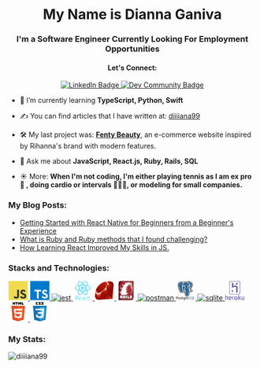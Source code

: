 
<h1 align="center">My Name is Dianna Ganiva</h1>
<h3 align="center">I'm a Software Engineer Currently Looking For Employment Opportunities</h3>


<h4 align="center">Let's Connect:</h3>
<div align='center'>
  <a href="https://www.linkedin.com/in/dianna-ganova-529295189/">
    <img src="https://img.shields.io/badge/LinkedIn-blue?style=for-the-badge&logo=linkedin&logoColor=white" alt="LinkedIn Badge"/>
  </a>
    <a href="https://dev.to/diiiiana99">
          <img src="https://res.cloudinary.com/practicaldev/image/fetch/s--pcSkTMZL--/c_limit,f_auto,fl_progressive,q_80,w_190/https://practicaldev-herokuapp-com.freetls.fastly.net/assets/devlogo-pwa-512.png" width="40" height="30" alt="Dev Community Badge"/>
      </a>

      
     
</div>

- 🚀 I’m currently learning **TypeScript, Python, Swift**

- ✍️ You can find articles that I have written at: [diiiiana99](https://dev.to/diiiiana99)

- 🛠 My last project was: [**Fenty Beauty**](https://github.com/diiiiana99/fenty-beauty-project-react), an e-commerce website inspired by Rihanna's brand with modern features.

- 💬 Ask me about **JavaScript, React.js, Ruby, Rails, SQL**

- ☀️ More: **When I'm not coding, I'm either playing tennis as I am ex pro 🎾 , doing cardio or intervals 🏃🏼‍♀️, or modeling for small companies.**

### My Blog Posts:
<!-- BLOG-POST-LIST:START -->
- [Getting Started with React Native for Beginners from a Beginner's Experience](https://dev.to/diiiiana99/getting-started-with-react-native-for-beginners-from-a-beginners-experience-1mkn------2)
- [What is Ruby and Ruby methods that I found challenging?](https://dev.to/diiiiana99/what-is-ruby-and-ruby-methods-that-i-found-challenging-215d------2)
- [How Learning React Improved My Skills in JS.](https://dev.to/diiiiana99/how-learning-react-improved-my-skills-in-js-327f------2)
<!-- BLOG-POST-LIST:END -->

<h3 align="left">Stacks and Technologies:</h3>
<p align="left"> 
    <a href="https://developer.mozilla.org/en-US/docs/Web/JavaScript" target="_blank" rel="noreferrer"> <img src="https://raw.githubusercontent.com/devicons/devicon/master/icons/javascript/javascript-original.svg" alt="javascript" width="40" height="40"/> </a> 
  <a href="https://www.typescriptlang.org/" target="_blank" rel="noreferrer"> <img src="https://raw.githubusercontent.com/devicons/devicon/master/icons/typescript/typescript-original.svg" alt="typescript" width="40" height="40"/> </a> 
  <a href="https://jestjs.io" target="_blank" rel="noreferrer"> <img src="https://www.vectorlogo.zone/logos/jestjsio/jestjsio-icon.svg" alt="jest" width="40" height="40"/> </a> 
  <a href="https://reactjs.org/" target="_blank" rel="noreferrer"> <img src="https://raw.githubusercontent.com/devicons/devicon/master/icons/react/react-original-wordmark.svg" alt="react" width="40" height="40"/> </a> 
  <a href="https://www.ruby-lang.org/en/" target="_blank" rel="noreferrer"> <img src="https://raw.githubusercontent.com/devicons/devicon/master/icons/ruby/ruby-original.svg" alt="ruby" width="40" height="40"/> </a>
   <a href="https://rubyonrails.org" target="_blank" rel="noreferrer"> <img src="https://raw.githubusercontent.com/devicons/devicon/master/icons/rails/rails-original-wordmark.svg" alt="rails" width="40" height="40"/> </a> 
 <a href="https://postman.com" target="_blank" rel="noreferrer"> <img src="https://www.vectorlogo.zone/logos/getpostman/getpostman-icon.svg" alt="postman" width="40" height="40"/> </a>
     <a href="https://www.postgresql.org" target="_blank" rel="noreferrer"> <img src="https://raw.githubusercontent.com/devicons/devicon/master/icons/postgresql/postgresql-original-wordmark.svg" alt="postgresql" width="40" height="40"/> </a>
 <a href="https://www.sqlite.org/" target="_blank" rel="noreferrer"> <img src="https://www.vectorlogo.zone/logos/sqlite/sqlite-icon.svg" alt="sqlite" width="40" height="40"/> </a> 
   <a href="https://devcenter.heroku.com/" target="_blank" rel="noreferrer"> <img src="https://raw.githubusercontent.com/devicons/devicon/master/icons/heroku/heroku-original-wordmark.svg" alt="heroku" width="40" height="40"/> </a>
  <a href="https://www.w3.org/html/" target="_blank" rel="noreferrer"> <img src="https://raw.githubusercontent.com/devicons/devicon/master/icons/html5/html5-original-wordmark.svg" alt="html5" width="40" height="40"/> </a>
  <a target="_blank" rel="noreferrer"> <img src="https://raw.githubusercontent.com/devicons/devicon/master/icons/css3/css3-original-wordmark.svg" alt="css" width="40" height="40"/> </a> 
</p>


 
### My Stats:
<p align="left"> 
<img src="https://github-readme-stats.vercel.app/api/top-langs?username=diiiiana99&theme=dark&show_icons=true&locale=en&layout=compact" alt="diiiiana99" />
<!-- <p>&nbsp;<img align="left" src="https://github-readme-stats.vercel.app/api?username=diiiiana99&theme=dark&show_icons=true&locale=en" alt="diiiiana99" /></p> -->
</p>

